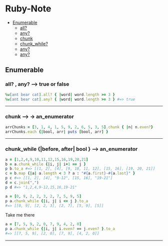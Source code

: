 # Ruby-Note

- [Enumerable](#Enumerable)
  - [all?](#all?)
  - [any?](#all?)
  - [chunk](#chunk)
  - [chunk_while?](#chunk_while)
  - [any?](#all?)
  - [any?](#all?)



<a name="Enumerable"></a>
## Enumerable
<a name="all?"></a>
### all? , any? --> true or false
```rb
%w[ant bear cat].all? { |word| word.length >= 3 }
%w[ant bear cat].any? { |word| word.length >= 3 } #=> true
```

-------
<a name="chunk"></a>
### chunk --> → an_enumerator
```rb
arrChunks = [3, 1, 4, 1, 5, 9, 2, 6, 5, 3, 5].chunk { |n| n.even?}
arrChunks.each {|bool, arr| puts [bool, arr] }
```

---------
<a name="chunk-while"></a>
### chunk_while {|before, after| bool } --> an_enumerator

```rb
a = [1,2,4,9,10,11,12,15,16,19,20,21]
b = a.chunk_while {|i, j| i+1 == j }
p b.to_a #=> [[1, 2], [4], [9, 10, 11, 12], [15, 16], [19, 20, 21]]
c = b.map {|a| a.length < 3 ? a : "#{a.first}-#{a.last}" }
p c #=> [[1, 2], [4], "9-12", [15, 16], "19-21"]
d = c.join(",")
p d #=> "1,2,4,9-12,15,16,19-21"
```

```rb
a = [0, 9, 2, 2, 3, 2, 7, 5, 9, 5]
p a.chunk_while {|i, j| i <= j }.to_a
#=> [[0, 9], [2, 2, 3], [2, 7], [5, 9], [5]]
```

Take me there

```rb
a = [7, 5, 9, 2, 0, 7, 9, 4, 2, 0]
p a.chunk_while {|i, j| i.even? == j.even? }.to_a
#=> [[7, 5, 9], [2, 0], [7, 9], [4, 2, 0]]
```


-------
